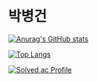 # 박병건
[![Anurag's GitHub stats](https://github-readme-stats.vercel.app/api?username=ldldz)](https://github.com/anuraghazra/github-readme-stats)

[![Top Langs](https://github-readme-stats.vercel.app/api/top-langs/?username=ldldz&layout=compact)](https://github.com/anuraghazra/github-readme-stats) 

[![Solved.ac Profile](http://mazassumnida.wtf/api/v2/generate_badge?boj=inu519)](https://solved.ac/inu519/)
